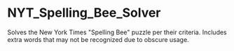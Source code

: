 # NYT_Spelling_Bee_Solver
Solves the New York Times "Spelling Bee" puzzle per their criteria. Includes extra words that may not be recognized due to obscure usage.
